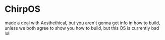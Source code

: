 # ChirpOS

made a deal with Aesthethical, but you aren't gonna get info in how to build, unless we both agree to show you how to build, but this OS is currently bad lol
